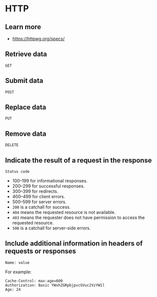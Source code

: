 # HTTP

## Learn more

- https://httpwg.org/specs/

## Retrieve data

```
GET
```

## Submit data

```
POST
```

## Replace data

```
PUT
```

## Remove data

```
DELETE
```

## Indicate the result of a request in the response

```
Status code
```

- 100–199 for informational responses.
- 200–299 for successful responses.
- 300–399 for redirects.
- 400–499 for client errors.
- 500–599 for server errors.
- `200` is a catchall for success.
- `404` means the requested resource is not available.
- `403` means the requester does not have permission to access the requested resource.
- `500` is a catchall for server-side errors.

## Include additional information in headers of requests or responses

```
Name: value
```

For example:

```
Cache-Control: max-age=600
Authorization: Basic YWxhZGRpbjpvcGVuc2VzYW1l
Age: 24
```
